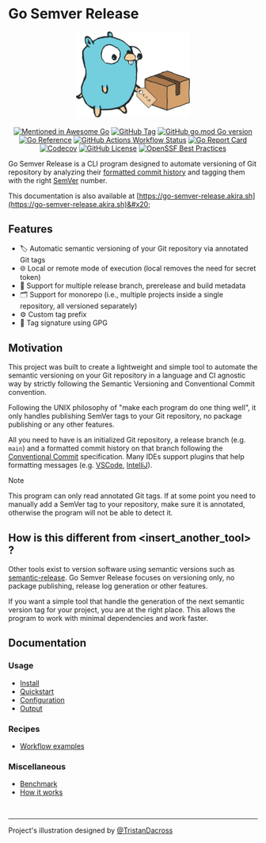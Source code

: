 # Go Semver Release

<p align="center">
  <img src=".gitbook/assets/gop.png" alt="Go Semver Release Logo" width="230">
  <br><br>
  <a href="https://github.com/avelino/awesome-go"><img alt="Mentioned in Awesome Go" src="https://awesome.re/mentioned-badge.svg"></a>
  <a href="https://img.shields.io/github/v/tag/s0ders/go-semver-release?label=Version&color=bb33ff"><img alt="GitHub Tag" src="https://img.shields.io/github/v/tag/s0ders/go-semver-release?label=Version&color=bb33ff"></a>
  <a href="https://img.shields.io/github/go-mod/go-version/s0ders/go-semver-release"><img alt="GitHub go.mod Go version" src="https://img.shields.io/github/go-mod/go-version/s0ders/go-semver-release"></a>
  <a href="https://pkg.go.dev/github.com/s0ders/go-semver-release/v6"><img alt="Go Reference" src="https://pkg.go.dev/badge/github.com/s0ders/go-semver-release.svg"></a>
  <a href="https://img.shields.io/github/actions/workflow/status/s0ders/go-semver-release/main.yaml?label=CI"><img alt="GitHub Actions Workflow Status" src="https://img.shields.io/github/actions/workflow/status/s0ders/go-semver-release/main.yaml?label=CI"></a>
  <a href="https://goreportcard.com/report/github.com/s0ders/go-semver-release/v6"><img alt="Go Report Card" src="https://goreportcard.com/badge/github.com/s0ders/go-semver-release/v6"></a>
  <a href="https://app.codecov.io/github/s0ders/go-semver-release"><img alt="Codecov" src="https://img.shields.io/codecov/c/github/s0ders/go-semver-release?label=Coverage"></a>
  <a href="https://github.com/s0ders/go-semver-release/blob/main/LICENSE.md"><img alt="GitHub License" src="https://img.shields.io/github/license/s0ders/go-semver-release?label=License"></a>
  <a href="https://www.bestpractices.dev/projects/8877"><img alt="OpenSSF Best Practices" src="https://www.bestpractices.dev/projects/8877/badge"></a>
</p>

Go Semver Release is a CLI program designed to automate versioning of Git repository by analyzing their [formatted commit history](https://www.conventionalcommits.org) and tagging them with the right [SemVer](https://semver.org/spec/v2.0.0.html) number.

This documentation is also available at [https://go-semver-release.akira.sh](https://go-semver-release.akira.sh)&#x20;

## Features

* 🏷️ Automatic semantic versioning of your Git repository via annotated Git tags
* 🌐 Local or remote mode of execution (local removes the need for secret token)
* 🌴 Support for multiple release branch, prerelease and build metadata
* 🗂️ Support for monorepo (i.e., multiple projects inside a single repository, all versioned separately)
* ⚙️ Custom tag prefix
* 📝 Tag signature using GPG

## Motivation

This project was built to create a lightweight and simple tool to automate the semantic versioning on your Git repository in a language and CI agnostic way by strictly following the Semantic Versioning and Conventional Commit convention.

Following the UNIX philosophy of "make each program do one thing well", it only handles publishing SemVer tags to your Git repository, no package publishing or any other features.

All you need to have is an initialized Git repository, a release branch (e.g. `main`) and a formatted commit history on that branch following the [Conventional Commit](https://www.conventionalcommits.org/en/v1.0.0/) specification. Many IDEs support plugins that help formatting messages (e.g. [VSCode](https://marketplace.visualstudio.com/items?itemName=vivaxy.vscode-conventional-commits), [IntelliJ](https://plugins.jetbrains.com/plugin/13389-conventional-commit)).

> [!NOTE]
> This program can only read annotated Git tags. If at some point you need to manually add a SemVer tag to your repository, make sure it is annotated, otherwise the program will not be able to detect it.

## How is this different from \<insert\_another\_tool> ?

Other tools exist to version software using semantic versions such as [semantic-release](https://github.com/semantic-release/semantic-release). Go Semver Release focuses on versioning only, no package publishing, release log generation or other features.

If you want a simple tool that handle the generation of the next semantic version tag for your project, you are at the right place. This allows the program to work with minimal dependencies and work faster.

## Documentation

### Usage

* [Install](usage/install.md)
* [Quickstart](usage/quickstart.md)
* [Configuration](usage/configuration.md)
* [Output](usage/output.md)

### Recipes

* [Workflow examples](recipes/workflow-examples.md)

### Miscellaneous

* [Benchmark](miscellaneous/benchmark.md)
* [How it works](miscellaneous/how-it-works.md)

<br>
<hr>

Project's illustration designed by [@TristanDacross](https://github.com/TristanDacross)
